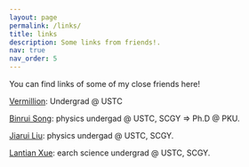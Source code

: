```yaml
---
layout: page
permalink: /links/
title: links 
description: Some links from friends!.
nav: true
nav_order: 5 
---
```

You can find links of some of my close friends here!

[Vermillion](vermillionde.github.io): Undergrad @ USTC

[Binrui Song](http://home.ustc.edu.cn/~songbr/): physics undergad @ USTC, SCGY => Ph.D @ PKU.

[Jiarui Liu](http://home.ustc.edu.cn/~ljr145733/): physics undergad @ USTC, SCGY.

[Lantian Xue](https://xuelantian.com/): earch science undergrad @ USTC, SCGY.
